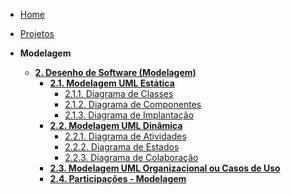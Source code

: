 <!-- docs/_sidebar.md -->

- [Home](./)
- [Projetos](./Projeto/Projeto.md)

- **Modelagem**
  - [**2. Desenho de Software (Modelagem)**](./Modelagem/2.Modelagem.md)
    - [**2.1. Modelagem UML Estática**](./Modelagem/2.1.ModelagemEstatica.md)
      - [2.1.1. Diagrama de Classes](./Modelagem/ModelagemEstatica/2.1.1.DiagramaClasses.md)
      - [2.1.2. Diagrama de Componentes](./Modelagem/ModelagemEstatica/2.1.2.DiagramaDeComponentes.md)
      - [2.1.3. Diagrama de Implantação](./Modelagem/ModelagemEstatica/2.1.3.DiagramaDeImplementacao.md)
    - [**2.2. Modelagem UML Dinâmica**](./Modelagem/2.2.ModelagemDinamica.md)
      - [2.2.1. Diagrama de Atividades](./Modelagem/ModelagemDinamica/2.2.1.DiagramaDeAtividades.md)
      - [2.2.2. Diagrama de Estados](./Modelagem/ModelagemDinamica/2.2.2.DiagramaDeEstados.md)
      - [2.2.3. Diagrama de Colaboração](./Modelagem/ModelagemDinamica/2.2.3.DiagramaDeColaboracao.md)
    - [**2.3. Modelagem UML Organizacional ou Casos de Uso**](./Modelagem/2.3.ModelagemOrganizacionalCasosDeUso.md)
    - [**2.4. Participações - Modelagem**](./Modelagem/2.4.ParticipacoesModelagem.md)